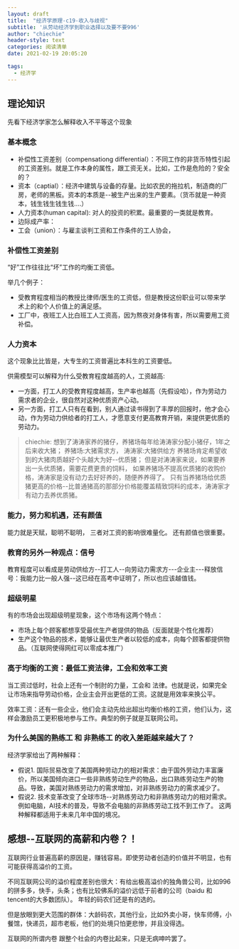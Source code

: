 ```yaml
---
layout: draft
title:  "经济学原理-c19-收入与歧视"
subtitle: '从劳动经济学到职业选择以及要不要996'
author: "chiechie"
header-style: text
categories: 阅读清单
date: 2021-02-19 20:05:20

tags:
  - 经济学
---
```



## 理论知识

先看下经济学家怎么解释收入不平等这个现象
### 基本概念

- 补偿性工资差别（compensationg differential）：不同工作的非货币特性引起的工资差别。就是工作本身的属性，跟工资无关。比如，工作是危险的？安全的？
- 资本（captial）：经济中建筑与设备的存量。比如农民的拖拉机，制造商的厂房，老师的黑板。资本的本质是--被生产出来的生产要素。（货币就是一种资本，钱生钱生钱生钱....）
- 人力资本(human capital): 对人的投资的积累。最重要的一类就是教育。
- 边际成产率：
- 工会（union）：与雇主谈判工资和工作条件的工人协会，


### 补偿性工资差别

“好”工作往往比“坏”工作的均衡工资低。 

举几个例子：
- 受教育程度相当的教授比律师/医生的工资低，但是教授这份职业可以带来学术上的和个人价值上的满足感。
- 工厂中，夜班工人比白班工人工资高，因为熬夜对身体有害，所以需要用工资补偿。


### 人力资本

这个现象比比皆是，大专生的工资普遍比本科生的工资要低。

供需模型可以解释为什么受教育程度越高的人，工资越高:
  - 一方面，打工人的受教育程度越高，生产率也越高（先假设哈），作为劳动力需求者的企业，很自然对这种优质资产心动。
  - 另一方面，打工人只有在看到，别人通过读书得到了丰厚的回报时，他才会心动，作为劳动力供给者的打工人，才愿意支付更高教育开销，来提供更优质的劳动力。

> chiechie:
想到了涛涛家养的猪仔，养猪场每年给涛涛家分配小猪仔，1年之后来收大猪；
养猪场:大猪需求方， 涛涛家:大猪供给方
养猪场肯定希望收到的大猪肉质越好个头越大为好--优质猪；
但是对涛涛家来说，如果要养出一头优质猪，需要花费更贵的饲料，
如果养猪场不提高优质猪的收购价格，涛涛家是没有动力去好好养的，随便养养得了。
只有当养猪场给优质猪更高的价格--比普通猪高的那部分价格能覆盖精致饲料的成本，涛涛家才有动力去养优质猪。


### 能力，努力和机遇，还有颜值
能力就是天赋，聪明不聪明，
三者对工资的影响很难量化。
还有颜值也很重要。

### 教育的另外一种观点：信号
教育程度可以看成是劳动供给方--打工人--向劳动力需求方---企业主---释放信号：我能力比一般人强--这已经在高考中证明了，所以也应该越值钱。


### 超级明星
有的市场会出现超级明星现象，这个市场有这两个特点：
- 市场上每个顾客都想享受最优生产者提供的物品（反面就是个性化推荐）
- 生产这个物品的技术，能够让最优生产者以较低的成本，向每个顾客都提供物品。（互联网使得网红可以零成本推广）

### 高于均衡的工资：最低工资法律，工会和效率工资

当工资过低时，社会上还有一个制肘的力量，工会和 法律。也就是说，如果完全让市场来指导劳动价格，企业主会开出更低的工资。这就是用效率来换公平。

效率工资：还有一些企业，他们会主动先给出超出均衡价格的工资，他们认为，这样会激励员工更积极地参与工作。典型的例子就是互联网公司。


### 为什么美国的熟练工 和 非熟练工 的收入差距越来越大了？
经济学家给出了两种解释：
- 假说1. 国际贸易改变了美国两种劳动力的相对需求：由于国外劳动力丰富廉价，所以美国倾向进口一些非熟练劳动生产的物品，出口熟练劳动生产的物品。导致，美国对熟练劳动力的需求增加，对非熟练劳动力的需求减少了。
- 假说2. 技术变革改变了全球市场--对熟练劳动力和非熟练劳动力的相对需求。例如电脑，AI技术的普及，导致不会电脑的非熟练劳动工找不到工作了。
这两种解释都适用于未来几年中国的境况。



## 感想--互联网的高薪和内卷？！
互联网行业普遍高薪的原因是，赚钱容易。即使劳动者创造的价值并不明显，也有可能获得高溢价的工资。

不同互联网公司的溢价程度差别也很大：有给出极高溢价的独角兽公司，比如996的拼多多，快手，头条；也有比较佛系的溢价远低于前者的公司（baidu 和 tencent的大多数团队）。
年轻的码农们还是有的选的。

但是放眼到更大范围的群体：大龄码农，其他行业，比如外卖小哥，快车师傅，小餐馆，快递员，超市老板，他们的处境只怕更悲惨，并且没得选。

互联网的所谓内卷 跟整个社会的内卷比起来，只是无病呻吟罢了。

